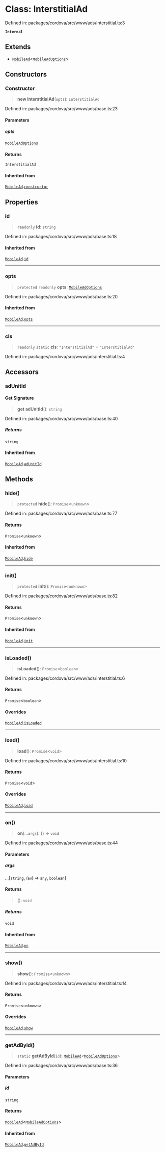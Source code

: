 # Class: InterstitialAd

Defined in: packages/cordova/src/www/ads/interstitial.ts:3

**`Internal`**

## Extends

- [`MobileAd`](MobileAd.md)\<[`MobileAdOptions`](../type-aliases/MobileAdOptions.md)\>

## Constructors

### Constructor

> **new InterstitialAd**(`opts`): `InterstitialAd`

Defined in: packages/cordova/src/www/ads/base.ts:23

#### Parameters

##### opts

[`MobileAdOptions`](../type-aliases/MobileAdOptions.md)

#### Returns

`InterstitialAd`

#### Inherited from

[`MobileAd`](MobileAd.md).[`constructor`](MobileAd.md#constructor)

## Properties

### id

> `readonly` **id**: `string`

Defined in: packages/cordova/src/www/ads/base.ts:18

#### Inherited from

[`MobileAd`](MobileAd.md).[`id`](MobileAd.md#id)

***

### opts

> `protected` `readonly` **opts**: [`MobileAdOptions`](../type-aliases/MobileAdOptions.md)

Defined in: packages/cordova/src/www/ads/base.ts:20

#### Inherited from

[`MobileAd`](MobileAd.md).[`opts`](MobileAd.md#opts)

***

### cls

> `readonly` `static` **cls**: `"InterstitialAd"` = `"InterstitialAd"`

Defined in: packages/cordova/src/www/ads/interstitial.ts:4

## Accessors

### adUnitId

#### Get Signature

> **get** **adUnitId**(): `string`

Defined in: packages/cordova/src/www/ads/base.ts:40

##### Returns

`string`

#### Inherited from

[`MobileAd`](MobileAd.md).[`adUnitId`](MobileAd.md#adunitid)

## Methods

### hide()

> `protected` **hide**(): `Promise`\<`unknown`\>

Defined in: packages/cordova/src/www/ads/base.ts:77

#### Returns

`Promise`\<`unknown`\>

#### Inherited from

[`MobileAd`](MobileAd.md).[`hide`](MobileAd.md#hide)

***

### init()

> `protected` **init**(): `Promise`\<`unknown`\>

Defined in: packages/cordova/src/www/ads/base.ts:82

#### Returns

`Promise`\<`unknown`\>

#### Inherited from

[`MobileAd`](MobileAd.md).[`init`](MobileAd.md#init)

***

### isLoaded()

> **isLoaded**(): `Promise`\<`boolean`\>

Defined in: packages/cordova/src/www/ads/interstitial.ts:6

#### Returns

`Promise`\<`boolean`\>

#### Overrides

[`MobileAd`](MobileAd.md).[`isLoaded`](MobileAd.md#isloaded)

***

### load()

> **load**(): `Promise`\<`void`\>

Defined in: packages/cordova/src/www/ads/interstitial.ts:10

#### Returns

`Promise`\<`void`\>

#### Overrides

[`MobileAd`](MobileAd.md).[`load`](MobileAd.md#load)

***

### on()

> **on**(...`args`): () => `void`

Defined in: packages/cordova/src/www/ads/base.ts:44

#### Parameters

##### args

...\[`string`, (`ev`) => `any`, `boolean`\]

#### Returns

> (): `void`

##### Returns

`void`

#### Inherited from

[`MobileAd`](MobileAd.md).[`on`](MobileAd.md#on)

***

### show()

> **show**(): `Promise`\<`unknown`\>

Defined in: packages/cordova/src/www/ads/interstitial.ts:14

#### Returns

`Promise`\<`unknown`\>

#### Overrides

[`MobileAd`](MobileAd.md).[`show`](MobileAd.md#show)

***

### getAdById()

> `static` **getAdById**(`id`): [`MobileAd`](MobileAd.md)\<[`MobileAdOptions`](../type-aliases/MobileAdOptions.md)\>

Defined in: packages/cordova/src/www/ads/base.ts:36

#### Parameters

##### id

`string`

#### Returns

[`MobileAd`](MobileAd.md)\<[`MobileAdOptions`](../type-aliases/MobileAdOptions.md)\>

#### Inherited from

[`MobileAd`](MobileAd.md).[`getAdById`](MobileAd.md#getadbyid)

